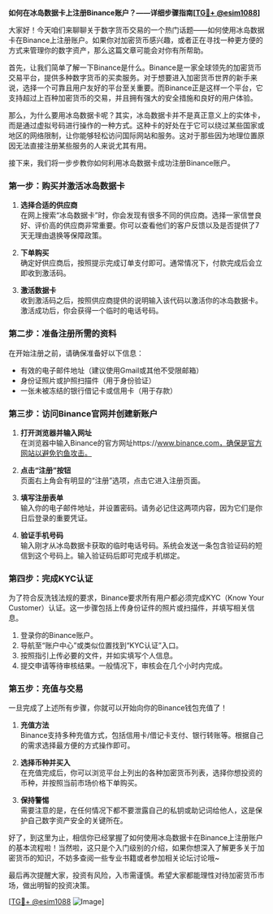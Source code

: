 **如何在冰岛数据卡上注册Binance账户？——详细步骤指南[[TG💪+ @esim1088](https://t.me/s/esim1088)]**

大家好！今天咱们来聊聊关于数字货币交易的一个热门话题——如何使用冰岛数据卡在Binance上注册账户。如果你对加密货币感兴趣，或者正在寻找一种更方便的方式来管理你的数字资产，那么这篇文章可能会对你有所帮助。

首先，让我们简单了解一下Binance是什么。Binance是一家全球领先的加密货币交易平台，提供多种数字货币的买卖服务。对于想要进入加密货币世界的新手来说，选择一个可靠且用户友好的平台至关重要。而Binance正是这样一个平台，它支持超过上百种加密货币的交易，并且拥有强大的安全措施和良好的用户体验。

那么，为什么要用冰岛数据卡呢？其实，冰岛数据卡并不是真正意义上的实体卡，而是通过虚拟号码进行操作的一种方式。这种卡的好处在于它可以绕过某些国家或地区的网络限制，让你能够轻松访问国际网站和服务。这对于那些因为地理位置原因无法直接注册某些服务的人来说尤其有用。

接下来，我们将一步步教你如何利用冰岛数据卡成功注册Binance账户。

### 第一步：购买并激活冰岛数据卡

1. **选择合适的供应商**  
   在网上搜索“冰岛数据卡”时，你会发现有很多不同的供应商。选择一家信誉良好、评价高的供应商非常重要。你可以查看他们的客户反馈以及是否提供了7天无理由退换等保障政策。

2. **下单购买**  
   确定好供应商后，按照提示完成订单支付即可。通常情况下，付款完成后会立即收到激活码。

3. **激活数据卡**  
   收到激活码之后，按照供应商提供的说明输入该代码以激活你的冰岛数据卡。激活成功后，你会获得一个临时的电话号码。

### 第二步：准备注册所需的资料

在开始注册之前，请确保准备好以下信息：
- 有效的电子邮件地址（建议使用Gmail或其他不受限邮箱）
- 身份证照片或护照扫描件（用于身份验证）
- 一张未被冻结的银行借记卡或信用卡（用于存款）

### 第三步：访问Binance官网并创建新账户

1. **打开浏览器并输入网址**  
   在浏览器中输入Binance的官方网址https://www.binance.com，确保是官方网站以避免钓鱼攻击。

2. **点击“注册”按钮**  
   页面右上角会有明显的“注册”选项，点击它进入注册页面。

3. **填写注册表单**  
   输入你的电子邮件地址，并设置密码。请务必记住这两项内容，因为它们是你日后登录的重要凭证。

4. **验证手机号码**  
   输入刚才从冰岛数据卡获取的临时电话号码。系统会发送一条包含验证码的短信到这个号码上。输入验证码后即可完成手机绑定。

### 第四步：完成KYC认证

为了符合反洗钱法规的要求，Binance要求所有用户都必须完成KYC（Know Your Customer）认证。这一步骤包括上传身份证件的照片或扫描件，并填写相关信息。

1. 登录你的Binance账户。
2. 导航至“账户中心”或类似位置找到“KYC认证”入口。
3. 按照指引上传必要的文件，并如实填写个人信息。
4. 提交申请等待审核结果。一般情况下，审核会在几个小时内完成。

### 第五步：充值与交易

一旦完成了上述所有步骤，你就可以开始向你的Binance钱包充值了！

1. **充值方法**  
   Binance支持多种充值方式，包括信用卡/借记卡支付、银行转账等。根据自己的需求选择最方便的方式操作即可。

2. **选择币种并买入**  
   在充值完成后，你可以浏览平台上列出的各种加密货币列表，选择你想投资的币种，并按照当前市场价格下单购买。

3. **保持警惕**  
   需要注意的是，在任何情况下都不要泄露自己的私钥或助记词给他人，这是保护自己数字资产安全的关键所在。

好了，到这里为止，相信你已经掌握了如何使用冰岛数据卡在Binance上注册账户的基本流程啦！当然啦，这只是个入门级别的介绍，如果你想深入了解更多关于加密货币的知识，不妨多查阅一些专业书籍或者参加相关论坛讨论哦~

最后再次提醒大家，投资有风险，入市需谨慎。希望大家都能理性对待加密货币市场，做出明智的投资决策。

[[TG💪+ @esim1088](https://t.me/s/esim1088) ![Image](https://i.postimg.cc/4NQfJmqS/Snipaste-2025-05-13-00-14-12.png)]
